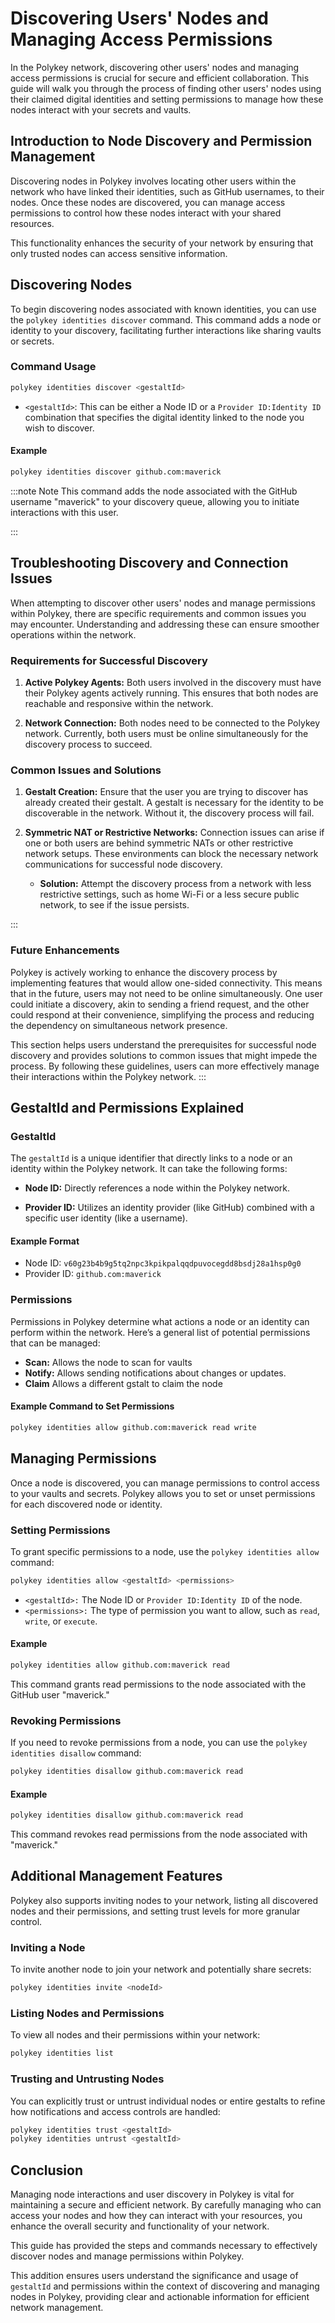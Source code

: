# Discovering Users' Nodes and Managing Access Permissions

In the Polykey network, discovering other users' nodes and managing access
permissions is crucial for secure and efficient collaboration. This guide will
walk you through the process of finding other users' nodes using their claimed
digital identities and setting permissions to manage how these nodes interact
with your secrets and vaults.

## Introduction to Node Discovery and Permission Management

Discovering nodes in Polykey involves locating other users within the network
who have linked their identities, such as GitHub usernames, to their nodes. Once
these nodes are discovered, you can manage access permissions to control how
these nodes interact with your shared resources.

This functionality enhances the security of your network by ensuring that only
trusted nodes can access sensitive information.

## Discovering Nodes

To begin discovering nodes associated with known identities, you can use the
`polykey identities discover` command. This command adds a node or identity to
your discovery, facilitating further interactions like sharing vaults or
secrets.

### Command Usage

```bash
polykey identities discover <gestaltId>
```

- `<gestaltId>`: This can be either a Node ID or a `Provider ID:Identity ID`
  combination that specifies the digital identity linked to the node you wish to
  discover.

#### Example

```bash
polykey identities discover github.com:maverick
```
:::note Note
This command adds the node associated with the GitHub username "maverick" to
your discovery queue, allowing you to initiate interactions with this user.

:::

## Troubleshooting Discovery and Connection Issues

When attempting to discover other users' nodes and manage permissions within
Polykey, there are specific requirements and common issues you may encounter.
Understanding and addressing these can ensure smoother operations within the
network.

### Requirements for Successful Discovery

1. **Active Polykey Agents:** Both users involved in the discovery must have
   their Polykey agents actively running. This ensures that both nodes are
   reachable and responsive within the network.

2. **Network Connection:** Both nodes need to be connected to the Polykey
   network. Currently, both users must be online simultaneously for the
   discovery process to succeed.

### Common Issues and Solutions

1. **Gestalt Creation:** Ensure that the user you are trying to discover has
   already created their gestalt. A gestalt is necessary for the identity to be
   discoverable in the network. Without it, the discovery process will fail.

2. **Symmetric NAT or Restrictive Networks:** Connection issues can arise if one
   or both users are behind symmetric NATs or other restrictive network setups.
   These environments can block the necessary network communications for
   successful node discovery.

   - **Solution:** Attempt the discovery process from a network with less
     restrictive settings, such as home Wi-Fi or a less secure public network,
     to see if the issue persists.

:::

### Future Enhancements

Polykey is actively working to enhance the discovery process by implementing
features that would allow one-sided connectivity. This means that in the future,
users may not need to be online simultaneously. One user could initiate a
discovery, akin to sending a friend request, and the other could respond at
their convenience, simplifying the process and reducing the dependency on
simultaneous network presence.

This section helps users understand the prerequisites for successful node
discovery and provides solutions to common issues that might impede the process.
By following these guidelines, users can more effectively manage their
interactions within the Polykey network. :::

## GestaltId and Permissions Explained

### GestaltId

The `gestaltId` is a unique identifier that directly links to a node or an
identity within the Polykey network. It can take the following forms:

- **Node ID:** Directly references a node within the Polykey network.

- **Provider ID:** Utilizes an identity provider (like GitHub) combined with a
  specific user identity (like a username).

#### Example Format

- Node ID: `v60g23b4b9g5tq2npc3kpikpalqqdpuvocegdd8bsdj28a1hsp0g0`
- Provider ID: `github.com:maverick`

### Permissions

Permissions in Polykey determine what actions a node or an identity can perform
within the network. Here’s a general list of potential permissions that can be
managed:

- **Scan:** Allows the node to scan for vaults
- **Notify:** Allows sending notifications about changes or updates.
- **Claim** Allows a different gstalt to claim the node 
#### Example Command to Set Permissions

```bash
polykey identities allow github.com:maverick read write
```

## Managing Permissions

Once a node is discovered, you can manage permissions to control access to your
vaults and secrets. Polykey allows you to set or unset permissions for each
discovered node or identity.

### Setting Permissions

To grant specific permissions to a node, use the `polykey identities allow`
command:

```bash
polykey identities allow <gestaltId> <permissions>
```

- `<gestaltId>:` The Node ID or `Provider ID:Identity ID` of the node.
- `<permissions>:` The type of permission you want to allow, such as `read`,
  `write`, or `execute`.

#### Example

```bash
polykey identities allow github.com:maverick read
```

This command grants read permissions to the node associated with the GitHub user
"maverick."

### Revoking Permissions

If you need to revoke permissions from a node, you can use the
`polykey identities disallow` command:

```bash
polykey identities disallow github.com:maverick read
```

#### Example

```bash
polykey identities disallow github.com:maverick read
```

This command revokes read permissions from the node associated with "maverick."

## Additional Management Features

Polykey also supports inviting nodes to your network, listing all discovered
nodes and their permissions, and setting trust levels for more granular control.

### Inviting a Node

To invite another node to join your network and potentially share secrets:

```bash
polykey identities invite <nodeId>
```

### Listing Nodes and Permissions

To view all nodes and their permissions within your network:

```bash
polykey identities list
```

### Trusting and Untrusting Nodes

You can explicitly trust or untrust individual nodes or entire gestalts to refine how notifications and
access controls are handled:

```bash
polykey identities trust <gestaltId>
polykey identities untrust <gestaltId>
```

## Conclusion

Managing node interactions and user discovery in Polykey is vital for
maintaining a secure and efficient network. By carefully managing who can access
your nodes and how they can interact with your resources, you enhance the
overall security and functionality of your network.

This guide has provided the steps and commands necessary to effectively discover
nodes and manage permissions within Polykey.

This addition ensures users understand the significance and usage of `gestaltId`
and permissions within the context of discovering and managing nodes in Polykey,
providing clear and actionable information for efficient network management.

